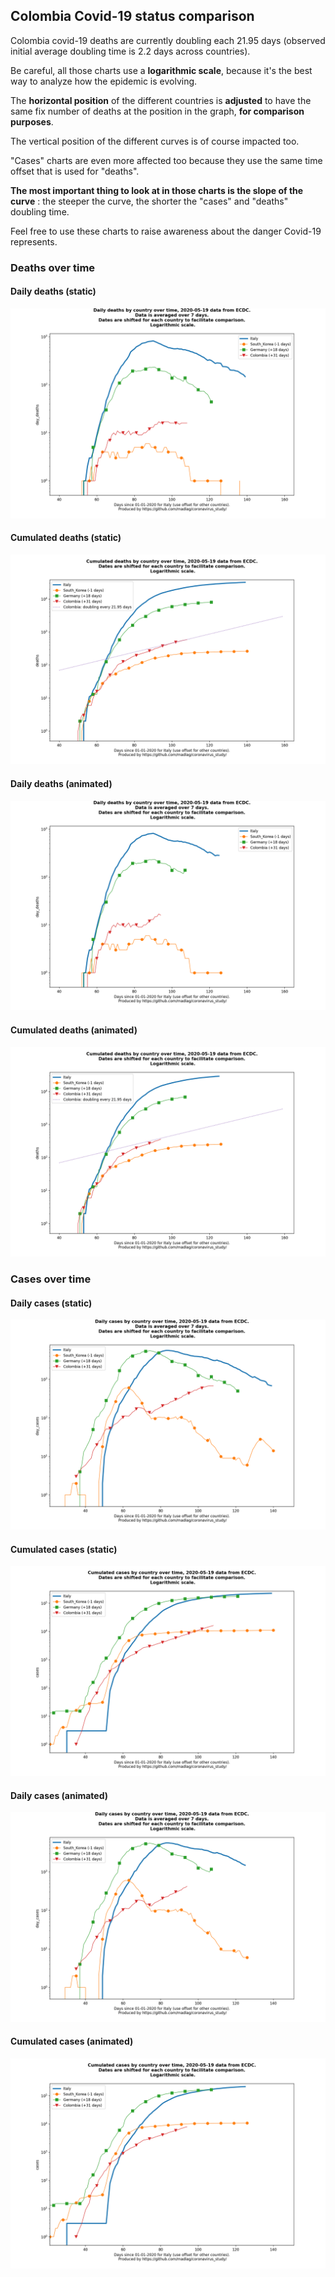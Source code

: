 ## Colombia Covid-19 status comparison 

Colombia covid-19 deaths are currently doubling each 21.95 days (observed initial average doubling time is 2.2 days across countries).



Be careful, all those charts use a **logarithmic scale**, because it's the best way to analyze how the epidemic is evolving.
 
The **horizontal position** of the different countries is **adjusted** to have the same fix number of deaths at the position in the graph, **for comparison purposes**.

The vertical position of the different curves is of course impacted too.

"Cases" charts are even more affected too because they use the same time offset that is used for "deaths".

**The most important thing to look at in those charts is the slope of the curve** : the steeper the curve, the shorter the "cases" and "deaths" doubling time.

Feel free to use these charts to raise awareness about the danger Covid-19 represents. 


 
### Deaths over time
 
#### Daily deaths (static)
![Colombia covid-19 daily deaths static chart](https://raw.githubusercontent.com/madlag/coronavirus_study/master/notebooks/graphs/2020-05-19/countries/Colombia/2020-05-19_Colombia_day_deaths.png "Colombia covid-19 day_deaths static chart")   
 
#### Cumulated deaths (static)
![Colombia covid-19 cumulated deaths static chart](https://raw.githubusercontent.com/madlag/coronavirus_study/master/notebooks/graphs/2020-05-19/countries/Colombia/2020-05-19_Colombia_deaths.png "Colombia covid-19 deaths static chart")   
 
#### Daily deaths (animated)
![Colombia covid-19 daily deaths animated chart](https://raw.githubusercontent.com/madlag/coronavirus_study/master/notebooks/graphs/2020-05-19/countries/Colombia/2020-05-19_Colombia_day_deaths.gif "Colombia covid-19 day_deaths animated chart")   
 
#### Cumulated deaths (animated)
![Colombia covid-19 cumulated deaths animated chart](https://raw.githubusercontent.com/madlag/coronavirus_study/master/notebooks/graphs/2020-05-19/countries/Colombia/2020-05-19_Colombia_deaths.gif "Colombia covid-19 deaths animated chart")   

 
### Cases over time
 
#### Daily cases (static)
![Colombia covid-19 daily cases static chart](https://raw.githubusercontent.com/madlag/coronavirus_study/master/notebooks/graphs/2020-05-19/countries/Colombia/2020-05-19_Colombia_day_cases.png "Colombia covid-19 day_cases static chart")   
 
#### Cumulated cases (static)
![Colombia covid-19 cumulated cases static chart](https://raw.githubusercontent.com/madlag/coronavirus_study/master/notebooks/graphs/2020-05-19/countries/Colombia/2020-05-19_Colombia_cases.png "Colombia covid-19 cases static chart")   
 
#### Daily cases (animated)
![Colombia covid-19 daily cases animated chart](https://raw.githubusercontent.com/madlag/coronavirus_study/master/notebooks/graphs/2020-05-19/countries/Colombia/2020-05-19_Colombia_day_cases.gif "Colombia covid-19 day_cases animated chart")   
 
#### Cumulated cases (animated)
![Colombia covid-19 cumulated cases animated chart](https://raw.githubusercontent.com/madlag/coronavirus_study/master/notebooks/graphs/2020-05-19/countries/Colombia/2020-05-19_Colombia_cases.gif "Colombia covid-19 cases animated chart")   

